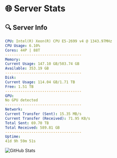 # 🌐 Server Stats
## 🔍 Server Info
```yaml
CPU: Intel(R) Xeon(R) CPU E5-2699 v4 @ 1343.97MHz
CPU Usage: 6.10%
Cores: 44P | 88T
-----------------------------------
Memory:
Current Usage: 147.10 GB/503.74 GB
Available: 353.19 GB
-----------------------------------
Disk:
Current Usage: 114.04 GB/1.71 TB
Free: 1.51 TB
-----------------------------------
GPU:
No GPU detected
-----------------------------------
Network:
Current Transfer (Sent): 15.35 MB/s
Current Transfer (Received): 71.95 KB/s
Total Sent: 69.70 TB
Total Received: 589.81 GB
-----------------------------------
Uptime:
41d 9h 59m 51s
```
![GitHub Stats](https://img.shields.io/badge/Updated-2025-04-18_07:22:40-blue)